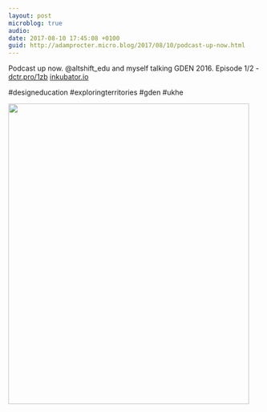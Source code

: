 ```yaml
---
layout: post
microblog: true
audio: 
date: 2017-08-10 17:45:08 +0100
guid: http://adamprocter.micro.blog/2017/08/10/podcast-up-now.html
---
```

Podcast up now. @altshift_edu and myself talking GDEN 2016. Episode 1/2 - [dctr.pro/1zb](http://dctr.pro/1zb) 
[inkubator.io](http://inkubator.io)

#designeducation #exploringterritories #gden #ukhe

<img src="http://discursive.adamprocter.co.uk/uploads/2017/0bc47a793f.jpg" width="480" height="600" />
